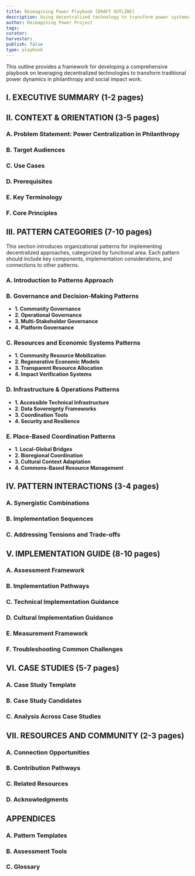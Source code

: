 ```yaml
---
title: Reimagining Power Playbook [DRAFT OUTLINE]
description: Using decentralized technology to transform power systems in social impact & philanthropy
author: Reimagining Power Project
tags: 
curator: 
harvester: 
publish: false
type: playbook
---
```


This outline provides a framework for developing a comprehensive playbook on leveraging decentralized technologies to transform traditional power dynamics in philanthropy and social impact work.

## I. EXECUTIVE SUMMARY (1-2 pages)

<!-- Purpose: Guide for transforming traditional power dynamics in philanthropy using decentralized technologies. Target audience: Philanthropic organizations, social impact initiatives, community organizers. Scope: Practical implementation of decentralized approaches for more equitable resource allocation and decision-making. Expected outcomes: More participatory, transparent and effective social impact systems. -->

## II. CONTEXT & ORIENTATION (3-5 pages)

<!-- Cover the problem of power centralization in philanthropy, target audiences, key use cases, prerequisites, terminology, and core principles like structural redistribution, community agency, transparency by design, coordinated autonomy, and technological appropriateness. -->

### A. Problem Statement: Power Centralization in Philanthropy

### B. Target Audiences

### C. Use Cases

### D. Prerequisites

### E. Key Terminology

### F. Core Principles

## III. PATTERN CATEGORIES (7-10 pages)

This section introduces organizational patterns for implementing decentralized approaches, categorized by functional area. Each pattern should include key components, implementation considerations, and connections to other patterns.

### A. Introduction to Patterns Approach

<!-- Introduce the patterns approach, explaining how patterns can be selected and adapted to different contexts. -->

### B. Governance and Decision-Making Patterns

- **1. Community Governance**
- **2. Operational Governance**
- **3. Multi-Stakeholder Governance**
- **4. Platform Governance**

### C. Resources and Economic Systems Patterns

- **1. Community Resource Mobilization**
- **2. Regenerative Economic Models**
- **3. Transparent Resource Allocation**
- **4. Impact Verification Systems**

### D. Infrastructure & Operations Patterns

- **1. Accessible Technical Infrastructure**
- **2. Data Sovereignty Frameworks**
- **3. Coordination Tools**
- **4. Security and Resilience**

### E. Place-Based Coordination Patterns

- **1. Local-Global Bridges**
- **2. Bioregional Coordination**
- **3. Cultural Context Adaptation**
- **4. Commons-Based Resource Management**

## IV. PATTERN INTERACTIONS (3-4 pages)

<!-- Cover synergistic combinations of patterns, implementation sequences for different organizations, and approaches for addressing tensions and trade-offs like efficiency vs. participation, global protocols vs. local adaptations. -->

### A. Synergistic Combinations

### B. Implementation Sequences

### C. Addressing Tensions and Trade-offs

## V. IMPLEMENTATION GUIDE (8-10 pages)

<!-- Include frameworks for assessment, different implementation pathways based on organization type, technical and cultural implementation guidance, measurement frameworks, and troubleshooting common challenges. -->

### A. Assessment Framework

### B. Implementation Pathways

### C. Technical Implementation Guidance

### D. Cultural Implementation Guidance

### E. Measurement Framework

### F. Troubleshooting Common Challenges

## VI. CASE STUDIES (5-7 pages)

<!-- Provide a template for case studies, potential candidates to feature, and cross-case analysis focusing on success factors, challenges, and scaling insights. -->

### A. Case Study Template

### B. Case Study Candidates

### C. Analysis Across Case Studies

## VII. RESOURCES AND COMMUNITY (2-3 pages)

<!-- Detail connection opportunities, contribution pathways, related resources, and acknowledgments. -->

### A. Connection Opportunities

### B. Contribution Pathways

### C. Related Resources

### D. Acknowledgments

## APPENDICES

<!-- Include pattern templates, assessment tools, and a glossary of technical terms, social impact concepts, and decentralized governance terminology. -->

### A. Pattern Templates

### B. Assessment Tools

### C. Glossary